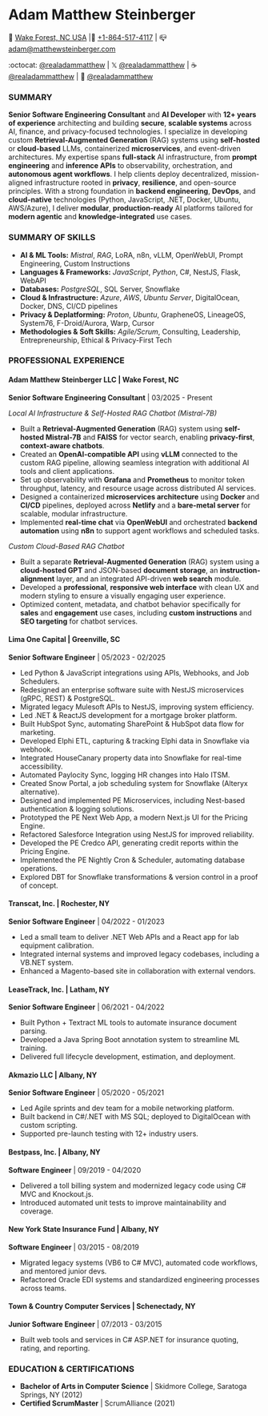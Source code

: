 # Adam Matthew Steinberger

📍 [Wake Forest, NC USA](https://www.openstreetmap.org/relation/179707) |📱 [+1-864-517-4117](tel:+18645174117) | 📪 [adam@matthewsteinberger.com](mailto:adam@matthewsteinberger.com)

:octocat: [@realadammatthew](https://github.com/realadammatthew) | 𝕏 [@realadammatthew](https://x.com/realadammatthew) | ☕ [@realadammatthew](https://coff.ee/realadammatthew) | 📅 [@realadammatthew](https://tidycal.com/realadammatthew)

### SUMMARY

**Senior Software Engineering Consultant** and **AI Developer** with **12+ years of experience** architecting and building **secure**, **scalable systems** across AI, finance, and privacy-focused technologies. I specialize in developing custom **Retrieval-Augmented Generation** (RAG) systems using **self-hosted** or **cloud-based** LLMs, containerized **microservices**, and event-driven architectures. My expertise spans **full-stack** AI infrastructure, from **prompt engineering** and **inference APIs** to observability, orchestration, and **autonomous agent workflows**. I help clients deploy decentralized, mission-aligned infrastructure rooted in **privacy**, **resilience**, and open-source principles. With a strong foundation in **backend engineering**, **DevOps**, and **cloud-native** technologies (Python, JavaScript, .NET, Docker, Ubuntu, AWS/Azure), I deliver **modular**, **production-ready** AI platforms tailored for **modern agentic** and **knowledge-integrated** use cases.

### SUMMARY OF SKILLS

- **AI & ML Tools:** _Mistral_, _RAG_, LoRA, n8n, vLLM, OpenWebUI, Prompt Engineering, Custom Instructions
- **Languages & Frameworks:** _JavaScript_, _Python_, C#, NestJS, Flask, WebAPI
- **Databases:** _PostgreSQL_, SQL Server, Snowflake
- **Cloud & Infrastructure:** _Azure_, _AWS_, _Ubuntu Server_, DigitalOcean, Docker, DNS, CI/CD pipelines
- **Privacy & Deplatforming:** _Proton_, _Ubuntu_, GrapheneOS, LineageOS, System76, F-Droid/Aurora, Warp, Cursor
- **Methodologies & Soft Skills:** _Agile/Scrum_, Consulting, Leadership, Entrepreneurship, Ethical & Privacy-First Tech

### PROFESSIONAL EXPERIENCE

#### Adam Matthew Steinberger LLC | Wake Forest, NC

**Senior Software Engineering Consultant** | 03/2025 - Present

_Local AI Infrastructure & Self-Hosted RAG Chatbot (Mistral-7B)_

- Built a **Retrieval-Augmented Generation** (RAG) system using **self-hosted Mistral-7B** and **FAISS** for vector search, enabling **privacy-first**, **context-aware chatbots**.
- Created an **OpenAI-compatible API** using **vLLM** connected to the custom RAG pipeline, allowing seamless integration with additional AI tools and client applications.
- Set up observability with **Grafana** and **Prometheus** to monitor token throughput, latency, and resource usage across distributed AI services.
- Designed a containerized **microservices architecture** using **Docker** and **CI/CD** pipelines, deployed across **Netlify** and a **bare-metal server** for scalable, modular infrastructure.
- Implemented **real-time chat** via **OpenWebUI** and orchestrated **backend automation** using **n8n** to support agent workflows and scheduled tasks.

_Custom Cloud-Based RAG Chatbot_
- Built a separate **Retrieval-Augmented Generation** (RAG) system using a **cloud-hosted GPT** and JSON-based **document storage**, an **instruction-alignment** layer, and an integrated API-driven **web search** module.
- Developed a **professional**, **responsive web interface** with clean UX and modern styling to ensure a visually engaging user experience.
- Optimized content, metadata, and chatbot behavior specifically for **sales** and **engagement** use cases, including **custom instructions** and **SEO targeting** for chatbot services.

#### Lima One Capital | Greenville, SC

**Senior Software Engineer** | 05/2023 - 02/2025

- Led Python & JavaScript integrations using APIs, Webhooks, and Job Schedulers.
- Redesigned an enterprise software suite with NestJS microservices (gRPC, REST) & PostgreSQL.
- Migrated legacy Mulesoft APIs to NestJS, improving system efficiency.
- Led .NET & ReactJS development for a mortgage broker platform.
- Built HubSpot Sync, automating SharePoint & HubSpot data flow for marketing.
- Developed Elphi ETL, capturing & tracking Elphi data in Snowflake via webhook.
- Integrated HouseCanary property data into Snowflake for real-time accessibility.
- Automated Paylocity Sync, logging HR changes into Halo ITSM.
- Created Snow Portal, a job scheduling system for Snowflake (Alteryx alternative).
- Designed and implemented PE Microservices, including Nest-based authentication & logging solutions.
- Prototyped the PE Next Web App, a modern Next.js UI for the Pricing Engine.
- Refactored Salesforce Integration using NestJS for improved reliability.
- Developed the PE Credco API, generating credit reports within the Pricing Engine.
- Implemented the PE Nightly Cron & Scheduler, automating database operations.
- Explored DBT for Snowflake transformations & version control in a proof of concept.

#### Transcat, Inc. | Rochester, NY

**Senior Software Engineer** | 04/2022 - 01/2023

- Led a small team to deliver .NET Web APIs and a React app for lab equipment calibration.
- Integrated internal systems and improved legacy codebases, including a VB.NET system.
- Enhanced a Magento-based site in collaboration with external vendors.

#### LeaseTrack, Inc. | Latham, NY

**Senior Software Engineer** | 06/2021 - 04/2022

- Built Python + Textract ML tools to automate insurance document parsing.
- Developed a Java Spring Boot annotation system to streamline ML training.
- Delivered full lifecycle development, estimation, and deployment.

#### Akmazio LLC | Albany, NY

**Senior Software Engineer** | 05/2020 - 05/2021

- Led Agile sprints and dev team for a mobile networking platform.
- Built backend in C#/.NET with MS SQL; deployed to DigitalOcean with custom scripting.
- Supported pre-launch testing with 12+ industry users.

#### Bestpass, Inc. | Albany, NY

**Software Engineer** | 09/2019 - 04/2020

- Delivered a toll billing system and modernized legacy code using C# MVC and Knockout.js.
- Introduced automated unit tests to improve maintainability and coverage.

#### New York State Insurance Fund | Albany, NY

**Software Engineer** | 03/2015 - 08/2019

- Migrated legacy systems (VB6 to C# MVC), automated code workflows, and mentored junior devs.
- Refactored Oracle EDI systems and standardized engineering processes across teams.

#### Town & Country Computer Services | Schenectady, NY

**Junior Software Engineer** | 07/2013 - 03/2015

- Built web tools and services in C# ASP.NET for insurance quoting, rating, and reporting.

### EDUCATION & CERTIFICATIONS

- **Bachelor of Arts in Computer Science** | Skidmore College, Saratoga Springs, NY (2012)
- **Certified ScrumMaster** | ScrumAlliance (2021)
